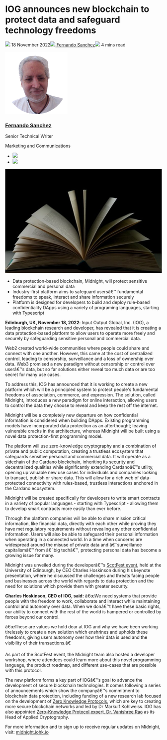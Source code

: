 # IOG announces new blockchain to protect data and safeguard technology freedoms
![](img/2022-11-18-iog-announces-new-blockchain-to-protect-data-and-safeguard-technology-freedoms.002.png) 18 November 2022![](img/2022-11-18-iog-announces-new-blockchain-to-protect-data-and-safeguard-technology-freedoms.002.png)[ Fernando Sanchez](/en/blog/authors/fernando-sanchez/page-1/)![](img/2022-11-18-iog-announces-new-blockchain-to-protect-data-and-safeguard-technology-freedoms.003.png) 4 mins read

![Fernando Sanchez](img/2022-11-18-iog-announces-new-blockchain-to-protect-data-and-safeguard-technology-freedoms.004.png)[](/en/blog/authors/fernando-sanchez/page-1/)
### [**Fernando Sanchez**](/en/blog/authors/fernando-sanchez/page-1/)
Senior Technical Writer

Marketing and Communications

- ![](img/2022-11-18-iog-announces-new-blockchain-to-protect-data-and-safeguard-technology-freedoms.005.png)[](mailto:fernando.sanchez@iohk.io "Email")
- ![](img/2022-11-18-iog-announces-new-blockchain-to-protect-data-and-safeguard-technology-freedoms.006.png)[](https://www.linkedin.com/in/linkedinsanchezf/ "LinkedIn")

![IOG announces new blockchain to protect data and safeguard technology freedoms](img/2022-11-18-iog-announces-new-blockchain-to-protect-data-and-safeguard-technology-freedoms.007.jpeg)

- Data protection-based blockchain, Midnight, will protect sensitive commercial and personal data
- Industry-first platform aims to safeguard usersâ€™ fundamental freedoms to speak, interact and share information securely
- Platform is designed for developers to build and deploy rule-based confidentiality DApps using a variety of programing languages, starting with Typescript

**Edinburgh, UK, November 18, 2022**: Input Output Global, Inc. (IOG), a leading blockchain research and developer, has revealed that it is creating a data protection-based platform to allow users to operate more freely and securely by safeguarding sensitive personal and commercial data. 

Web2 created world-wide communities where people could share and connect with one another. However, this came at the cost of centralized control, leading to censorship, surveillance and a loss of ownership over data. Web3 promised a new paradigm without censorship or control over userâ€™s data, but so far solutions either reveal too much data or are too secret for many use cases.

To address this, IOG has announced that it is working to create a new platform which will be a principled system to protect people's fundamental freedoms of association, commerce, and expression. The solution, called Midnight, introduces a new paradigm for online interaction, allowing users to control the data they choose to reveal and keep the rest off the internet. 

Midnight will be a completely new departure on how confidential information is considered when building DApps. Existing programming models have incorporated data protection as an afterthought; leaving vulnerable cracks in the architecture, whereas Midnight will be built using a novel data protection-first programming model.

The platform will use zero-knowledge cryptography and a combination of private and public computation, creating a trustless ecosystem that safeguards sensitive personal and commercial data. It will operate as a sidechain of the Cardano blockchain, inheriting its security and decentralized qualities while significantly extending Cardanoâ€™s utility, opening up valuable new use cases for individuals and companies looking to transact, publish or share data. This will allow for a rich web of data-protected connectivity with rules-based, trustless interactions anchored in the Cardano ecosystem.

Midnight will be created specifically for developers to write smart contracts in a variety of popular languages - starting with Typescript - allowing them to develop smart contracts more easily than ever before.

Through the platform companies will be able to share mission critical information, like financial data, directly with each other while proving they have met regulatory requirements without revealing any other confidential information. Users will also be able to safeguard their personal information when operating in a connected world. In a time when concerns are widespread around the misuse of private data and â€˜surveillance capitalismâ€™ from â€˜big techâ€™, protecting personal data has become a growing issue for many.

Midnight was unveiled during the developerâ€™s [ScotFest event](https://iohk.io/en/blog/posts/2022/11/04/announcing-io-scotfest-the-age-of-voltaire/), held at the University of Edinburgh, by CEO Charles Hoskinson during his keynote presentation, where he discussed the challenges and threats facing people and businesses across the world with regards to data protection and the need for solutions which provide them with greater security. 

**Charles Hoskinson, CEO of IOG, said:** â€œWe need systems that provide people with the freedom to work, collaborate and interact while maintaining control and autonomy over data. When we donâ€™t have these basic rights, our ability to connect with the rest of the world is hampered or controlled by forces beyond our control.

â€œThese are values we hold dear at IOG and why we have been working tirelessly to create a new solution which enshrines and upholds these freedoms, giving users autonomy over how their data is used and the visibility of their transactions.â€

As part of the ScotFest event, the Midnight team also hosted a developer workshop, where attendees could learn more about this novel programming language, the product roadmap, and different use-cases that are possible with this protocol.

The new platform forms a key part of IOGâ€™s goal to advance the development of secure blockchain technologies. It comes following a series of announcements which show the companyâ€™s commitment to blockchain data protection, including funding of a new research lab focused on the development of [Zero Knowledge Protocols](https://en.wikipedia.org/wiki/Zero-knowledge_proof), which are key to creating more secure blockchain networks and led by Dr Markulf Kohlweiss. IOG has also appointed [Zero-Knowledge Protocol expert, Dr. Vanishree Rao](https://u.today/cardano-developer-adds-former-intertrust-cryptographer-to-its-team) as its Head of Applied Cryptography. 

For more information and to sign up to receive regular updates on Midnight, visit: [midnight.iohk.io](https://midnight.iohk.io/)

